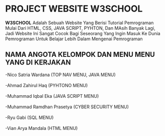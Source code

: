 # PROJECT WEBSITE W3SCHOOL
**W3SCHOOL** Adalah Sebuah Website Yang Berisi Tutorial Pemrograman Mulai Dari HTML, CSS, JAVA SCRIPT, PYHTON, Dan MAsih Banyak Lagi, Jadi Website Ini Sangat Cocok Bagi Seseorang Yang Ingin Masuk Ke Dunia Pemrograman Untuk Belajar Lebih Dalam Mengenai Pemrograman
## NAMA ANGOTA KELOMPOK DAN MENU MENU YANG DI KERJAKAN
-Nico Satria Wardana (TOP NAV MENU, JAVA MENU) <br><br>
-Ahmad Zahirul Haq (PYHTONO MENU)<br><br>
-Muhammad Iqbal Eka (JAVA SCRIPT MENU)<br><br>
-Muhammad Ramdhan Prasetya (CYBER SECURITY MENU)<br><br>
-Ryu Gabi (SQL MENU)<br><br>
-Vian Arya Mandala (HTML MENU)
